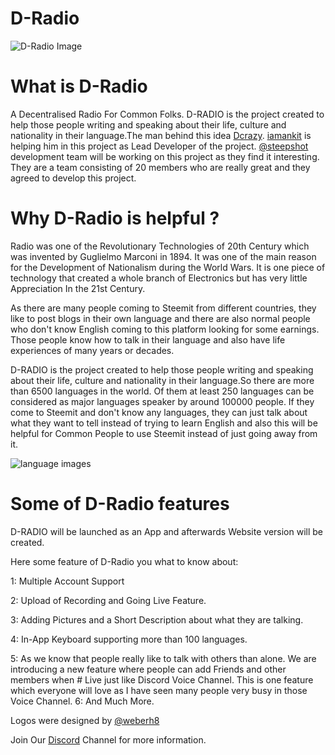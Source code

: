 # D-Radio

![D-Radio Image](https://steemitimages.com/DQmccnVohudERte5C2ww5cbX22fSd8LHDJWcgMbCPiXL7o4/JPEG_20180311_203919.jpg)

# What is D-Radio
A Decentralised Radio For Common Folks. D-RADIO is the project created to help those people writing and speaking about their life, culture and nationality in their language.The man behind this idea [Dcrazy](www.steemit.com/@dcrazy). [iamankit](www.steemit.com/@iamankit) is helping him in this project as Lead Developer of the project. [@steepshot](https://steemit.com/@steepshot) development team will be working on this project as they find it interesting. They are a team consisting of 20 members who are really great and they agreed to develop this project.

# Why D-Radio is helpful ?
Radio was one of the Revolutionary Technologies of 20th Century which was invented by Guglielmo Marconi in 1894. It was one of the main reason for the Development of Nationalism during the World Wars. It is one piece of technology that created a whole branch of Electronics but has very little Appreciation In the 21st Century.

As there are many people coming to Steemit from different countries, they like to post blogs in their own language and there are also normal people who don't know English coming to this platform looking for some earnings. Those people know how to talk in their language and also have life experiences of many years or decades.

D-RADIO is the project created to help those people writing and speaking about their life, culture and nationality in their language.So there are more than 6500 languages in the world. Of them at least 250 languages can be considered as major languages speaker by around 100000 people. If they come to Steemit and don't know any languages, they can just talk about what they want to tell instead of trying to learn English and also this will be helpful for Common People to use Steemit instead of just going away from it.

![language images](https://steemitimages.com/0x0/https://steemitimages.com/DQmVYLvbwJdtHRBXZvXwNUGBaDTULn4BUZCvZ1Px7eCczSg/stock-photo-hello-word-cloud-in-different-languages-of-the-world-background-concept-589140965.jpg)

# Some of D-Radio features
D-RADIO will be launched as an App and afterwards Website version will be created.

Here some feature of D-Radio you what to know about:

1: Multiple Account Support

2: Upload of Recording and Going Live Feature.

3: Adding Pictures and a Short Description about what they are talking.

4: In-App Keyboard supporting more than 100 languages.

5: As we know that people really like to talk with others than alone. We are introducing a new feature where people can add Friends and other members when # Live just like Discord Voice Channel. This is one feature which everyone will love as I have seen many people very busy in those Voice Channel.
6: And Much More.

Logos were designed by [@weberh8](www.steemit.com/@weberh8)

Join Our [Discord](https://discord.gg/6Yc3RFW) Channel for more information.
